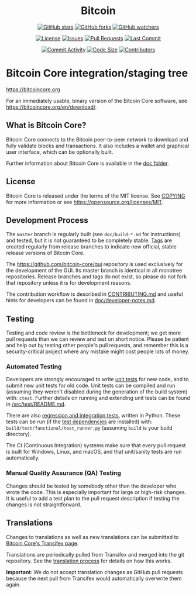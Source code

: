 <div align="center">

# Bitcoin

[![GitHub stars](https://img.shields.io/github/stars/asklokesh/bitcoin?style=social)](https://github.com/asklokesh/bitcoin/stargazers)
[![GitHub forks](https://img.shields.io/github/forks/asklokesh/bitcoin?style=social)](https://github.com/asklokesh/bitcoin/network)
[![GitHub watchers](https://img.shields.io/github/watchers/asklokesh/bitcoin?style=social)](https://github.com/asklokesh/bitcoin/watchers)

[![License](https://img.shields.io/github/license/asklokesh/bitcoin?style=for-the-badge)](https://github.com/asklokesh/bitcoin/blob/main/LICENSE)
[![Issues](https://img.shields.io/github/issues/asklokesh/bitcoin?style=for-the-badge)](https://github.com/asklokesh/bitcoin/issues)
[![Pull Requests](https://img.shields.io/github/issues-pr/asklokesh/bitcoin?style=for-the-badge)](https://github.com/asklokesh/bitcoin/pulls)
[![Last Commit](https://img.shields.io/github/last-commit/asklokesh/bitcoin?style=for-the-badge)](https://github.com/asklokesh/bitcoin/commits)

[![Commit Activity](https://img.shields.io/github/commit-activity/m/asklokesh/bitcoin?style=flat-square)](https://github.com/asklokesh/bitcoin/pulse)
[![Code Size](https://img.shields.io/github/languages/code-size/asklokesh/bitcoin?style=flat-square)](https://github.com/asklokesh/bitcoin)
[![Contributors](https://img.shields.io/github/contributors/asklokesh/bitcoin?style=flat-square)](https://github.com/asklokesh/bitcoin/graphs/contributors)

</div>

Bitcoin Core integration/staging tree
=====================================

https://bitcoincore.org

For an immediately usable, binary version of the Bitcoin Core software, see
https://bitcoincore.org/en/download/.

What is Bitcoin Core?
---------------------

Bitcoin Core connects to the Bitcoin peer-to-peer network to download and fully
validate blocks and transactions. It also includes a wallet and graphical user
interface, which can be optionally built.

Further information about Bitcoin Core is available in the [doc folder](/doc).

License
-------

Bitcoin Core is released under the terms of the MIT license. See [COPYING](COPYING) for more
information or see https://opensource.org/licenses/MIT.

Development Process
-------------------

The `master` branch is regularly built (see `doc/build-*.md` for instructions) and tested, but it is not guaranteed to be
completely stable. [Tags](https://github.com/bitcoin/bitcoin/tags) are created
regularly from release branches to indicate new official, stable release versions of Bitcoin Core.

The https://github.com/bitcoin-core/gui repository is used exclusively for the
development of the GUI. Its master branch is identical in all monotree
repositories. Release branches and tags do not exist, so please do not fork
that repository unless it is for development reasons.

The contribution workflow is described in [CONTRIBUTING.md](CONTRIBUTING.md)
and useful hints for developers can be found in [doc/developer-notes.md](doc/developer-notes.md).

Testing
-------

Testing and code review is the bottleneck for development; we get more pull
requests than we can review and test on short notice. Please be patient and help out by testing
other people's pull requests, and remember this is a security-critical project where any mistake might cost people
lots of money.

### Automated Testing

Developers are strongly encouraged to write [unit tests](src/test/README.md) for new code, and to
submit new unit tests for old code. Unit tests can be compiled and run
(assuming they weren't disabled during the generation of the build system) with: `ctest`. Further details on running
and extending unit tests can be found in [/src/test/README.md](/src/test/README.md).

There are also [regression and integration tests](/test), written
in Python.
These tests can be run (if the [test dependencies](/test) are installed) with: `build/test/functional/test_runner.py`
(assuming `build` is your build directory).

The CI (Continuous Integration) systems make sure that every pull request is built for Windows, Linux, and macOS,
and that unit/sanity tests are run automatically.

### Manual Quality Assurance (QA) Testing

Changes should be tested by somebody other than the developer who wrote the
code. This is especially important for large or high-risk changes. It is useful
to add a test plan to the pull request description if testing the changes is
not straightforward.

Translations
------------

Changes to translations as well as new translations can be submitted to
[Bitcoin Core's Transifex page](https://www.transifex.com/bitcoin/bitcoin/).

Translations are periodically pulled from Transifex and merged into the git repository. See the
[translation process](doc/translation_process.md) for details on how this works.

**Important**: We do not accept translation changes as GitHub pull requests because the next
pull from Transifex would automatically overwrite them again.
